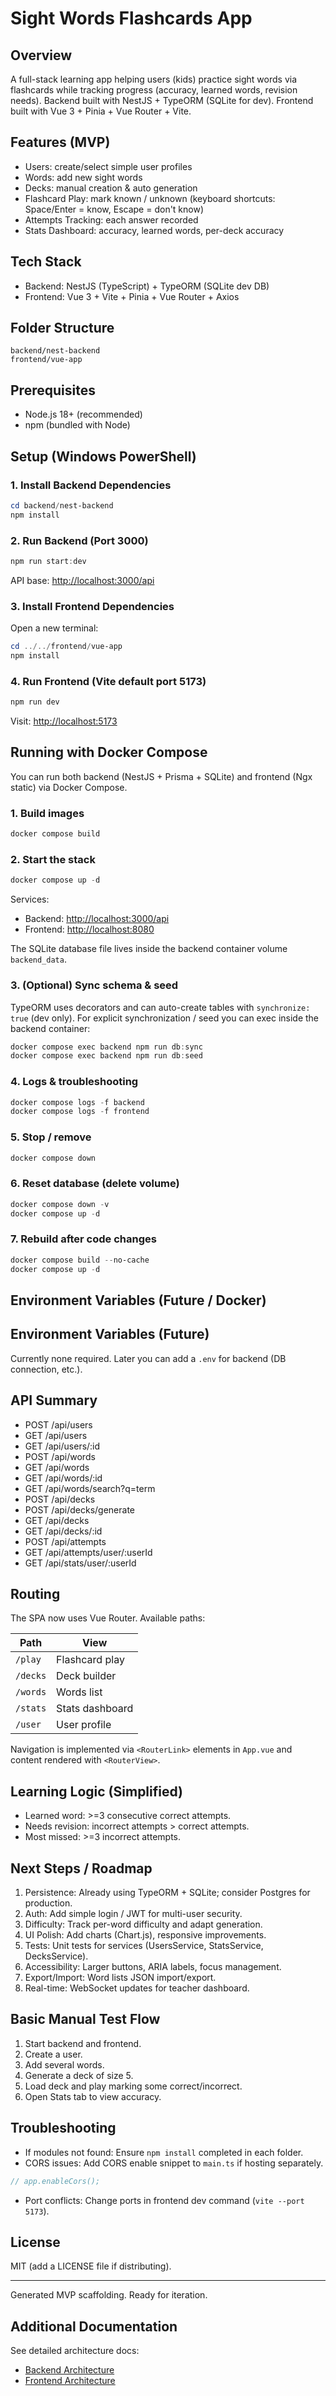 # Sight Words Flashcards App

## Overview

A full-stack learning app helping users (kids) practice sight words via flashcards while tracking progress (accuracy, learned words, revision needs). Backend built with NestJS + TypeORM (SQLite for dev). Frontend built with Vue 3 + Pinia + Vue Router + Vite.

## Features (MVP)

- Users: create/select simple user profiles
- Words: add new sight words
- Decks: manual creation & auto generation
- Flashcard Play: mark known / unknown (keyboard shortcuts: Space/Enter = know, Escape = don't know)
- Attempts Tracking: each answer recorded
- Stats Dashboard: accuracy, learned words, per-deck accuracy

## Tech Stack

- Backend: NestJS (TypeScript) + TypeORM (SQLite dev DB)
- Frontend: Vue 3 + Vite + Pinia + Vue Router + Axios

## Folder Structure

```text
backend/nest-backend
frontend/vue-app
```

## Prerequisites

- Node.js 18+ (recommended)
- npm (bundled with Node)

## Setup (Windows PowerShell)

### 1. Install Backend Dependencies

```powershell
cd backend/nest-backend
npm install
```

### 2. Run Backend (Port 3000)

```powershell
npm run start:dev
```

API base: <http://localhost:3000/api>

### 3. Install Frontend Dependencies

Open a new terminal:

```powershell
cd ../../frontend/vue-app
npm install
```

### 4. Run Frontend (Vite default port 5173)

```powershell
npm run dev
```

Visit: <http://localhost:5173>

## Running with Docker Compose

You can run both backend (NestJS + Prisma + SQLite) and frontend (Ngx static) via Docker Compose.

### 1. Build images

```powershell
docker compose build
```

### 2. Start the stack

```powershell
docker compose up -d
```

Services:

- Backend: <http://localhost:3000/api>
- Frontend: <http://localhost:8080>

The SQLite database file lives inside the backend container volume `backend_data`.

### 3. (Optional) Sync schema & seed

TypeORM uses decorators and can auto-create tables with `synchronize: true` (dev only). For explicit synchronization / seed you can exec inside the backend container:

```powershell
docker compose exec backend npm run db:sync
docker compose exec backend npm run db:seed
```

### 4. Logs & troubleshooting

```powershell
docker compose logs -f backend
docker compose logs -f frontend
```

### 5. Stop / remove

```powershell
docker compose down
```

### 6. Reset database (delete volume)

```powershell
docker compose down -v
docker compose up -d
```

### 7. Rebuild after code changes

```powershell
docker compose build --no-cache
docker compose up -d
```

## Environment Variables (Future / Docker)

## Environment Variables (Future)

Currently none required. Later you can add a `.env` for backend (DB connection, etc.).

## API Summary

- POST /api/users
- GET /api/users
- GET /api/users/:id
- POST /api/words
- GET /api/words
- GET /api/words/:id
- GET /api/words/search?q=term
- POST /api/decks
- POST /api/decks/generate
- GET /api/decks
- GET /api/decks/:id
- POST /api/attempts
- GET /api/attempts/user/:userId
- GET /api/stats/user/:userId

## Routing

The SPA now uses Vue Router. Available paths:

| Path    | View          |
|---------|---------------|
| `/play` | Flashcard play|
| `/decks`| Deck builder  |
| `/words`| Words list    |
| `/stats`| Stats dashboard|
| `/user` | User profile  |

Navigation is implemented via `<RouterLink>` elements in `App.vue` and content rendered with `<RouterView>`.

## Learning Logic (Simplified)

- Learned word: >=3 consecutive correct attempts.
- Needs revision: incorrect attempts > correct attempts.
- Most missed: >=3 incorrect attempts.

## Next Steps / Roadmap

1. Persistence: Already using TypeORM + SQLite; consider Postgres for production.
2. Auth: Add simple login / JWT for multi-user security.
3. Difficulty: Track per-word difficulty and adapt generation.
4. UI Polish: Add charts (Chart.js), responsive improvements.
5. Tests: Unit tests for services (UsersService, StatsService, DecksService).
6. Accessibility: Larger buttons, ARIA labels, focus management.
7. Export/Import: Word lists JSON import/export.
8. Real-time: WebSocket updates for teacher dashboard.

## Basic Manual Test Flow

1. Start backend and frontend.
2. Create a user.
3. Add several words.
4. Generate a deck of size 5.
5. Load deck and play marking some correct/incorrect.
6. Open Stats tab to view accuracy.

## Troubleshooting

- If modules not found: Ensure `npm install` completed in each folder.
- CORS issues: Add CORS enable snippet to `main.ts` if hosting separately.

```ts
// app.enableCors();
```

- Port conflicts: Change ports in frontend dev command (`vite --port 5173`).

## License

MIT (add a LICENSE file if distributing).

---
Generated MVP scaffolding. Ready for iteration.

## Additional Documentation

See detailed architecture docs:

- [Backend Architecture](./docs/backend_architecture.md)
- [Frontend Architecture](./docs/frontend_architecture.md)
